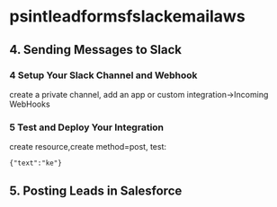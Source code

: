# psintleadformsfslackemailaws
## 4. Sending Messages to Slack
### 4 Setup Your Slack Channel and Webhook
create a private channel, add an app or custom integration->Incoming WebHooks

### 5 Test and Deploy Your Integration
create resource,create method=post, test:
```
{"text":"ke"}
```

## 5. Posting Leads in Salesforce


